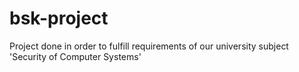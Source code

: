 # bsk-project
 Project done in order to fulfill requirements of our university subject 'Security of Computer Systems'

